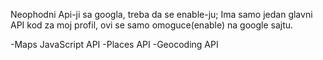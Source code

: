 Neophodni Api-ji sa googla, treba da se enable-ju;
Ima samo jedan glavni API kod za moj profil, ovi se samo omoguce(enable)
na google sajtu.

-Maps JavaScript API
-Places API
-Geocoding API